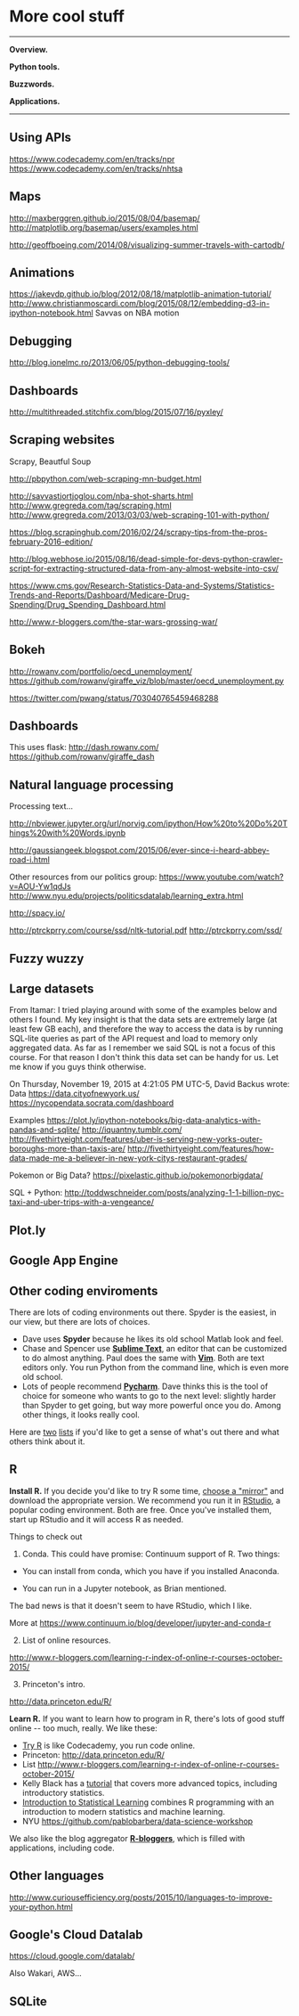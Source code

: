 # More cool stuff


---
**Overview.**

**Python tools.**

**Buzzwords.**

**Applications.**

---

## Using APIs

https://www.codecademy.com/en/tracks/npr
https://www.codecademy.com/en/tracks/nhtsa


## Maps

http://maxberggren.github.io/2015/08/04/basemap/
http://matplotlib.org/basemap/users/examples.html

http://geoffboeing.com/2014/08/visualizing-summer-travels-with-cartodb/

## Animations

https://jakevdp.github.io/blog/2012/08/18/matplotlib-animation-tutorial/
http://www.christianmoscardi.com/blog/2015/08/12/embedding-d3-in-ipython-notebook.html
Savvas on NBA motion

## Debugging

http://blog.ionelmc.ro/2013/06/05/python-debugging-tools/

## Dashboards

http://multithreaded.stitchfix.com/blog/2015/07/16/pyxley/


## Scraping websites

Scrapy, Beautful Soup

http://pbpython.com/web-scraping-mn-budget.html

http://savvastjortjoglou.com/nba-shot-sharts.html
http://www.gregreda.com/tag/scraping.html
http://www.gregreda.com/2013/03/03/web-scraping-101-with-python/

https://blog.scrapinghub.com/2016/02/24/scrapy-tips-from-the-pros-february-2016-edition/


http://blog.webhose.io/2015/08/16/dead-simple-for-devs-python-crawler-script-for-extracting-structured-data-from-any-almost-website-into-csv/


https://www.cms.gov/Research-Statistics-Data-and-Systems/Statistics-Trends-and-Reports/Dashboard/Medicare-Drug-Spending/Drug_Spending_Dashboard.html


http://www.r-bloggers.com/the-star-wars-grossing-war/

## Bokeh

http://rowanv.com/portfolio/oecd_unemployment/
https://github.com/rowanv/giraffe_viz/blob/master/oecd_unemployment.py

https://twitter.com/pwang/status/703040765459468288

## Dashboards

This uses flask:
http://dash.rowanv.com/
https://github.com/rowanv/giraffe_dash

## Natural language processing

Processing text...

http://nbviewer.jupyter.org/url/norvig.com/ipython/How%20to%20Do%20Things%20with%20Words.ipynb

http://gaussiangeek.blogspot.com/2015/06/ever-since-i-heard-abbey-road-i.html

Other resources from our politics group:
https://www.youtube.com/watch?v=AOU-Yw1qdJs
http://www.nyu.edu/projects/politicsdatalab/learning_extra.html

http://spacy.io/


http://ptrckprry.com/course/ssd/nltk-tutorial.pdf
http://ptrckprry.com/ssd/


## Fuzzy wuzzy


## Large datasets

From Itamar:  I tried playing around with some of the examples below and others I found.
My key insight is that the data sets are extremely large (at least few GB each), and therefore the way to access the data is by running SQL-lite queries as part of the API request and load to memory only aggregated data.
As far as I remember we said SQL is not a focus of this course. For that reason I don't think this data set can be handy for us.
Let me know if you guys think otherwise.

On Thursday, November 19, 2015 at 4:21:05 PM UTC-5, David Backus wrote:
Data
https://data.cityofnewyork.us/
https://nycopendata.socrata.com/dashboard

Examples
https://plot.ly/ipython-notebooks/big-data-analytics-with-pandas-and-sqlite/
http://iquantny.tumblr.com/
http://fivethirtyeight.com/features/uber-is-serving-new-yorks-outer-boroughs-more-than-taxis-are/
http://fivethirtyeight.com/features/how-data-made-me-a-believer-in-new-york-citys-restaurant-grades/


Pokemon or Big Data?  https://pixelastic.github.io/pokemonorbigdata/


SQL + Python:
http://toddwschneider.com/posts/analyzing-1-1-billion-nyc-taxi-and-uber-trips-with-a-vengeance/

## Plot.ly

## Google App Engine

## Other coding enviroments

There are lots of coding environments out there.  Spyder is the easiest, in our view, but there are lots of choices.

* Dave uses **Spyder** because he likes its old school Matlab look and feel.
* Chase and Spencer use **[Sublime Text](http://www.sublimetext.com/)**, an editor that can be customized to do almost anything.  Paul does the same with **[Vim](http://www.vim.org/)**.  Both are text editors only.  You run Python from the command line, which is even more old school.
* Lots of people recommend **[Pycharm](https://www.jetbrains.com/pycharm/download/)**.  Dave thinks this is the tool of choice for someone who wants to go to the next level:  slightly harder than Spyder to get going, but way more powerful once you do.  Among other things, it looks really cool.

Here are [two](https://wiki.python.org/moin/IntegratedDevelopmentEnvironments) [lists](https://www.reddit.com/r/Python/comments/1keync/best_free_python_ide/) if you'd like to get a sense of what's out there and what others think about it.

## R

**Install R.** If you decide you'd like to try R some time, [choose a "mirror"](https://cran.r-project.org/mirrors.html) and download the appropriate version.  We recommend you run it in [RStudio](https://www.rstudio.com/products/rstudio/download/), a popular coding environment. Both are free.  Once you've installed them, start up RStudio and it will access R as needed.

Things to check out

1. Conda.  This could have promise:  Continuum support of R.  Two things:

* You can install from conda, which you have if you installed Anaconda.

* You can run in a Jupyter notebook, as Brian mentioned.

The bad news is that it doesn't seem to have RStudio, which I like.

More at  https://www.continuum.io/blog/developer/jupyter-and-conda-r

2. List of online resources.

http://www.r-bloggers.com/learning-r-index-of-online-r-courses-october-2015/

3. Princeton's intro.

http://data.princeton.edu/R/


**Learn R.** If you want to learn how to program in R, there's lots of good stuff online -- too much, really.  We like these:

* [Try R](http://tryr.codeschool.com/) is like Codecademy, you run code online.
* Princeton:  http://data.princeton.edu/R/
* List http://www.r-bloggers.com/learning-r-index-of-online-r-courses-october-2015/
* Kelly Black has a [tutorial](http://www.cyclismo.org/tutorial/R/) that covers more advanced topics, including introductory statistics.
* [Introduction to Statistical Learning](http://www-bcf.usc.edu/~gareth/ISL/) combines R programming with an introduction to modern statistics and machine learning.
* NYU https://github.com/pablobarbera/data-science-workshop

We also like the blog aggregator **[R-bloggers](http://www.r-bloggers.com/)**, which is filled with applications, including code.


## Other languages

http://www.curiousefficiency.org/posts/2015/10/languages-to-improve-your-python.html

## Google's Cloud Datalab

https://cloud.google.com/datalab/

Also Wakari, AWS...

## SQLite

